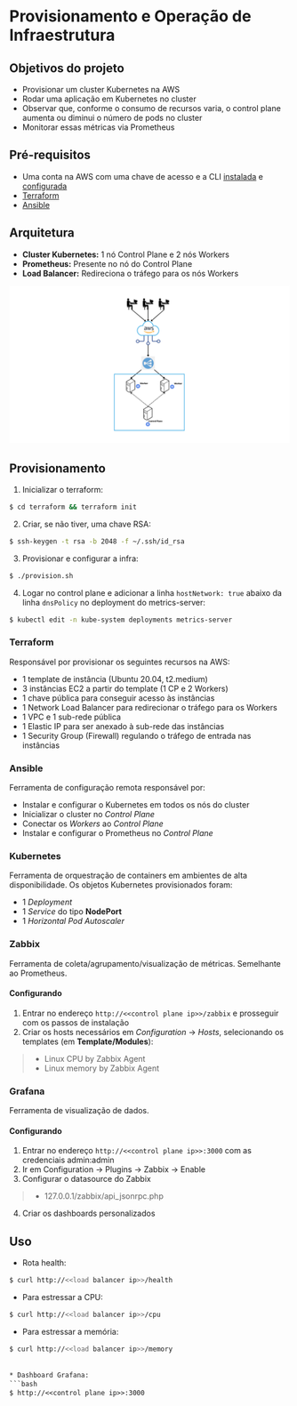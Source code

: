 # Provisionamento e Operação de Infraestrutura

## Objetivos do projeto
* Provisionar um cluster Kubernetes na AWS
* Rodar uma aplicação em Kubernetes no cluster
* Observar que, conforme o consumo de recursos varia, o control plane aumenta ou diminui o número de pods no cluster
* Monitorar essas métricas via Prometheus

## Pré-requisitos
* Uma conta na AWS com uma chave de acesso e a CLI [instalada](https://docs.aws.amazon.com/cli/latest/userguide/getting-started-prereqs.html) e [configurada](https://docs.aws.amazon.com/cli/latest/userguide/cli-chap-configure.html)
* [Terraform](https://developer.hashicorp.com/terraform/tutorials/aws-get-started/install-cli)
* [Ansible](https://docs.ansible.com/ansible/latest/installation_guide/intro_installation.html)

## Arquitetura
* **Cluster Kubernetes:** 1 nó Control Plane e 2 nós Workers
* **Prometheus:** Presente no nó do Control Plane
* **Load Balancer:** Redireciona o tráfego para os nós Workers

![Imagem da arquitetura da infraestrutura](./assets//arquitetura.png)

## Provisionamento

1. Inicializar o terraform:
```bash
$ cd terraform && terraform init
```

2. Criar, se não tiver, uma chave RSA:
```bash
$ ssh-keygen -t rsa -b 2048 -f ~/.ssh/id_rsa
```

3. Provisionar e configurar a infra:
```bash
$ ./provision.sh
```

4. Logar no control plane e adicionar a linha `hostNetwork: true` abaixo da linha `dnsPolicy` no deployment do metrics-server:
```bash
$ kubectl edit -n kube-system deployments metrics-server
```

### Terraform
Responsável por provisionar os seguintes recursos na AWS:
* 1 template de instância (Ubuntu 20.04, t2.medium)
* 3 instâncias EC2 a partir do template (1 CP e 2 Workers)
* 1 chave pública para conseguir acesso às instâncias
* 1 Network Load Balancer para redirecionar o tráfego para os Workers
* 1 VPC e 1 sub-rede pública
* 1 Elastic IP para ser anexado à sub-rede das instâncias
* 1 Security Group (Firewall) regulando o tráfego de entrada nas instâncias

### Ansible
Ferramenta de configuração remota responsável por:
* Instalar e configurar o Kubernetes em todos os nós do cluster
* Inicializar o cluster no _Control Plane_
* Conectar os _Workers_ ao _Control Plane_
* Instalar e configurar o Prometheus no _Control Plane_

### Kubernetes
Ferramenta de orquestração de containers em ambientes de alta disponibilidade. Os objetos Kubernetes provisionados foram:
* 1 _Deployment_
* 1 _Service_ do tipo **NodePort**
* 1 _Horizontal Pod Autoscaler_

### Zabbix
Ferramenta de coleta/agrupamento/visualização de métricas. Semelhante ao Prometheus.

#### Configurando
1. Entrar no endereço `http://<<control plane ip>>/zabbix` e prosseguir com os passos de instalação
2. Criar os hosts necessários em _Configuration_ -> _Hosts_, selecionando os templates (em **Template/Modules**):
> * Linux CPU by Zabbix Agent
> * Linux memory by Zabbix Agent

### Grafana
Ferramenta de visualização de dados.

#### Configurando
1. Entrar no endereço `http://<<control plane ip>>:3000` com as credenciais admin:admin
2. Ir em Configuration -> Plugins -> Zabbix -> Enable
3. Configurar o datasource do Zabbix
> * 127.0.0.1/zabbix/api_jsonrpc.php
4. Criar os dashboards personalizados

## Uso
* Rota health:
```bash
$ curl http://<<load balancer ip>>/health
```

* Para estressar a CPU:
```bash
$ curl http://<<load balancer ip>>/cpu
```

* Para estressar a memória:
```bash
$ curl http://<<load balancer ip>>/memory
```
```

* Dashboard Grafana:
```bash
$ http://<<control plane ip>>:3000
```
